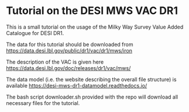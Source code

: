# Tutorial on the DESI MWS VAC DR1

This is a small tutorial on the usage of the Milky Way Survey Value Added Catalogue for DESI DR1.

The data for this tutorial should be downloaded from 
https://data.desi.lbl.gov/public/dr1/vac/dr1/mws/iron

The description of the VAC is given here
https://data.desi.lbl.gov/doc/releases/dr1/vac/mws/

The data model (i.e. the website describing the overall file structure)  is available
https://desi-mws-dr1-datamodel.readthedocs.io/

The bash script downloader.sh provided with the repo will download all necessary files for the tutorial.

